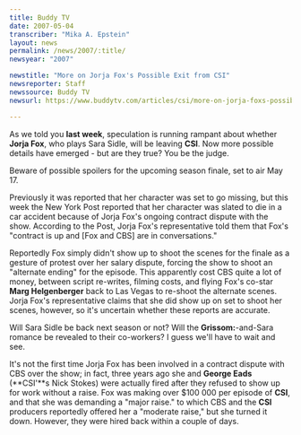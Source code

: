 ```yaml
---
title: Buddy TV
date: 2007-05-04
transcriber: "Mika A. Epstein"
layout: news
permalink: /news/2007/:title/
newsyear: "2007"

newstitle: "More on Jorja Fox's Possible Exit from CSI"
newsreporter: Staff
newssource: Buddy TV
newsurl: https://www.buddytv.com/articles/csi/more-on-jorja-foxs-possible-ex-6214.aspx

---
```


As we told you **last week**, speculation is running rampant about whether **Jorja Fox**, who plays Sara Sidle, will be leaving **CSI**. Now more possible details have emerged - but are they true? You be the judge.

Beware of possible spoilers for the upcoming season finale, set to air May 17.

Previously it was reported that her character was set to go missing, but this week the New York Post reported that her character was slated to die in a car accident because of Jorja Fox's ongoing contract dispute with the show. According to the Post, Jorja Fox's representative told them that Fox's "contract is up and [Fox and CBS] are in conversations."

Reportedly Fox simply didn't show up to shoot the scenes for the finale as a gesture of protest over her salary dispute, forcing the show to shoot an "alternate ending" for the episode. This apparently cost CBS quite a lot of money, between script re-writes, filming costs, and flying Fox's co-star **Marg Helgenberger** back to Las Vegas to re-shoot the alternate scenes. Jorja Fox's representative claims that she did show up on set to shoot her scenes, however, so it's uncertain whether these reports are accurate.

Will Sara Sidle be back next season or not? Will the **Grissom:**-and-Sara romance be revealed to their co-workers? I guess we'll have to wait and see.

It's not the first time Jorja Fox has been involved in a contract dispute with CBS over the show; in fact, three years ago she and **George Eads** (**CSI'**s Nick Stokes) were actually fired after they refused to show up for work without a raise. Fox was making over $100 000 per episode of **CSI**, and that she was demanding a "major raise." to which CBS and the **CSI** producers reportedly offered her a "moderate raise," but she turned it down. However, they were hired back within a couple of days.
